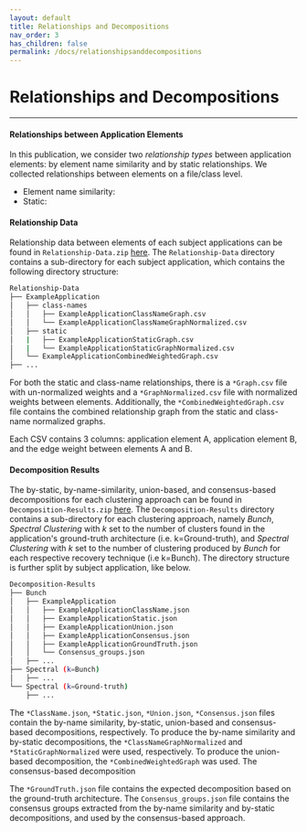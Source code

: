 ```yaml
---
layout: default
title: Relationships and Decompositions
nav_order: 3
has_children: false
permalink: /docs/relationshipsanddecompositions
---
```


# Relationships and Decompositions
---

#### Relationships between Application Elements

In this publication, we consider two *relationship types* between application elements: by element name similarity and by static relationships. We collected relationships between elements on a file/class level.
 * Element name similarity: 
 * Static: 


#### Relationship Data

Relationship data between elements of each subject applications can be found in `Relationship-Data.zip` [here](../assets/data/Relationship-Data.zip).
The `Relationship-Data` directory contains a sub-directory for each subject application, which contains the following directory structure: 

```bash
Relationship-Data
├── ExampleApplication
│   ├── class-names
│   │   ├── ExampleApplicationClassNameGraph.csv
│   │   └── ExampleApplicationClassNameGraphNormalized.csv
│   ├── static
│   |   ├── ExampleApplicationStaticGraph.csv
│   |   └── ExampleApplicationStaticGraphNormalized.csv
│   └── ExampleApplicationCombinedWeightedGraph.csv
├── ...
```

For both the static and class-name relationships, there is a `*Graph.csv` file with un-normalized weights and a `*GraphNormalized.csv` file with normalized weights between elements.
Additionally, the `*CombinedWeightedGraph.csv` file contains the combined relationship graph from the static and class-name normalized graphs.

Each CSV contains 3 columns: application element A, application element B, and the edge weight between elements A and B.


#### Decomposition Results

The by-static, by-name-similarity, union-based, and consensus-based decompositions for each clustering approach can be found in `Decomposition-Results.zip` [here](../assets/data/Decomposition-Results.zip).
The `Decomposition-Results` directory contains a sub-directory for each clustering approach, namely *Bunch*, *Spectral Clustering* with $k$ set to the number of clusters found in the application's ground-truth architecture (i.e. k=Ground-truth), and *Spectral Clustering* with $k$ set to the number of clustering produced by *Bunch* for each respective recovery technique (i.e k=Bunch).  The directory structure is further split by subject application, like below.

```bash
Decomposition-Results
├── Bunch
│   ├── ExampleApplication
│   │   ├── ExampleApplicationClassName.json
│   │   ├── ExampleApplicationStatic.json
│   │   ├── ExampleApplicationUnion.json
│   │   ├── ExampleApplicationConsensus.json
│   │   ├── ExampleApplicationGroundTruth.json
│   │   └── Consensus_groups.json
│   ├── ...
├── Spectral (k=Bunch)
│   ├── ...
└── Spectral (k=Ground-truth)
    ├── ...
```

The `*ClassName.json`, `*Static.json`, `*Union.json`, `*Consensus.json` files contain the by-name similarity, by-static, union-based and consensus-based decompositions, respectively. 
To produce the by-name similarity and by-static decompositions, the `*ClassNameGraphNormalized` and `*StaticGraphNormalized` were used, respectively. To produce the union-based decomposition, the `*CombinedWeightedGraph` was used. The consensus-based decomposition

The `*GroundTruth.json` file contains the expected decomposition based on the ground-truth architecture. The `Consensus_groups.json` file contains the consensus groups extracted from the by-name similarity and by-static decompositions, and used by the consensus-based approach.
